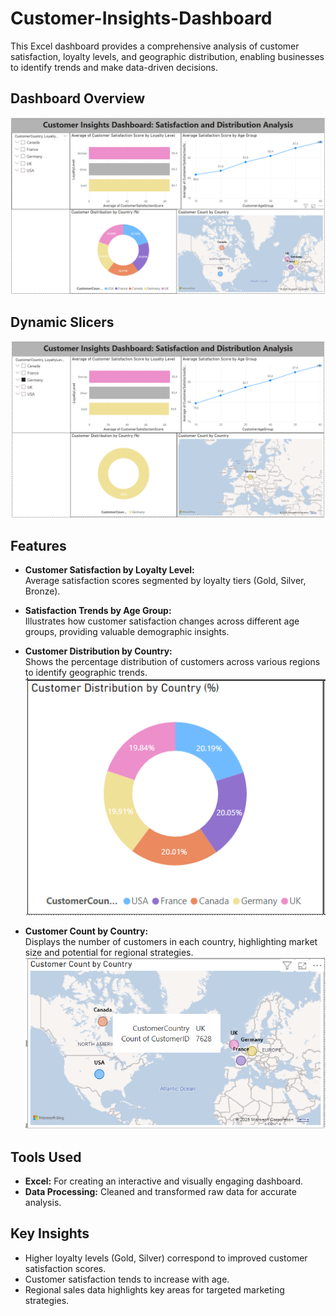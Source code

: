 # Customer-Insights-Dashboard

This Excel dashboard provides a comprehensive analysis of customer satisfaction, loyalty levels, and geographic distribution, enabling businesses to identify trends and make data-driven decisions.

## Dashboard Overview
![Dashboard Overview](Dashboard.png)

## Dynamic Slicers
![Dynamic Slicers](Slicer.png)

## Features
- **Customer Satisfaction by Loyalty Level:**  
  Average satisfaction scores segmented by loyalty tiers (Gold, Silver, Bronze).  

- **Satisfaction Trends by Age Group:**  
  Illustrates how customer satisfaction changes across different age groups, providing valuable demographic insights.  

- **Customer Distribution by Country:**  
  Shows the percentage distribution of customers across various regions to identify geographic trends.  
  ![Customer Distribution by Country](CustomerDistByCountry.png)

- **Customer Count by Country:**  
  Displays the number of customers in each country, highlighting market size and potential for regional strategies.  
 ![Satisfaction Trends by Age Group](CustCountByCountry.png)



## Tools Used
- **Excel:** For creating an interactive and visually engaging dashboard.
- **Data Processing:** Cleaned and transformed raw data for accurate analysis.

## Key Insights
- Higher loyalty levels (Gold, Silver) correspond to improved customer satisfaction scores.
- Customer satisfaction tends to increase with age.
- Regional sales data highlights key areas for targeted marketing strategies.
